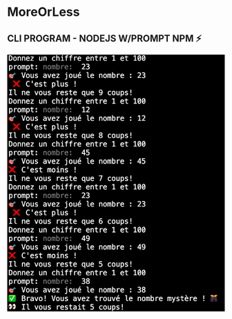 # MoreOrLess

## CLI PROGRAM - NODEJS W/PROMPT NPM  ⚡️ 

![MoreOrLess!](https://github.com/naodevtech/MoreOrLess/blob/master/assets/github/Capture%20d%E2%80%99%C3%A9cran%202020-04-29%20%C3%A0%2019.20.20.png)

